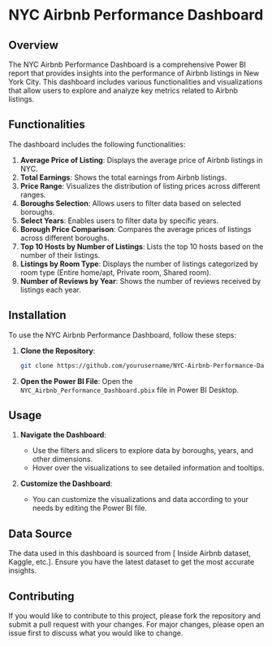 
# NYC Airbnb Performance Dashboard

## Overview
The NYC Airbnb Performance Dashboard is a comprehensive Power BI report that provides insights into the performance of Airbnb listings in New York City. This dashboard includes various functionalities and visualizations that allow users to explore and analyze key metrics related to Airbnb listings.

## Functionalities
The dashboard includes the following functionalities:

1. **Average Price of Listing**: Displays the average price of Airbnb listings in NYC.
2. **Total Earnings**: Shows the total earnings from Airbnb listings.
3. **Price Range**: Visualizes the distribution of listing prices across different ranges.
4. **Boroughs Selection**: Allows users to filter data based on selected boroughs.
5. **Select Years**: Enables users to filter data by specific years.
6. **Borough Price Comparison**: Compares the average prices of listings across different boroughs.
7. **Top 10 Hosts by Number of Listings**: Lists the top 10 hosts based on the number of their listings.
8. **Listings by Room Type**: Displays the number of listings categorized by room type (Entire home/apt, Private room, Shared room).
9. **Number of Reviews by Year**: Shows the number of reviews received by listings each year.

## Installation
To use the NYC Airbnb Performance Dashboard, follow these steps:

1. **Clone the Repository**:
   ```bash
   git clone https://github.com/yourusername/NYC-Airbnb-Performance-Dashboard.git
   ```
2. **Open the Power BI File**:
   Open the `NYC_Airbnb_Performance_Dashboard.pbix` file in Power BI Desktop.

## Usage
1. **Navigate the Dashboard**:
   - Use the filters and slicers to explore data by boroughs, years, and other dimensions.
   - Hover over the visualizations to see detailed information and tooltips.

2. **Customize the Dashboard**:
   - You can customize the visualizations and data according to your needs by editing the Power BI file.

## Data Source
The data used in this dashboard is sourced from [ Inside Airbnb dataset, Kaggle, etc.]. Ensure you have the latest dataset to get the most accurate insights.

## Contributing
If you would like to contribute to this project, please fork the repository and submit a pull request with your changes. For major changes, please open an issue first to discuss what you would like to change.

